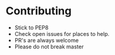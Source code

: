 # Contributing

- Stick to PEP8
- Check open issues for places to help.
- PR's are always welcome
- Please do not break master
